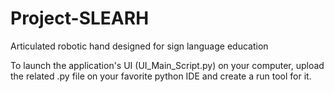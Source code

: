 # Project-SLEARH
Articulated robotic hand designed for sign language education

To launch the application's UI (UI_Main_Script.py) on your computer, upload the related .py file on your favorite python IDE and create a run tool for it.
